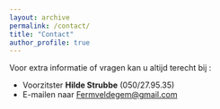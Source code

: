 ```yaml
---
layout: archive
permalink: /contact/
title: "Contact"
author_profile: true
---
```


Voor extra informatie of vragen kan u altijd terecht bij :

- Voorzitster **Hilde Strubbe** (050/27.95.35)
- E-mailen naar [Fermveldegem@gmail.com](mailto:Fermveldegem@gmail.com)

